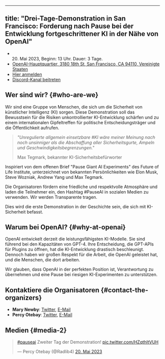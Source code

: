 

---
title: "Drei-Tage-Demonstration in San Francisco: Forderung nach Pause bei der Entwicklung fortgeschrittener KI in der Nähe von OpenAI"
---

<script>
    import WidgetConsent from '$lib/components/widget-consent/WidgetConsent.svelte'
</script>

- 20. Mai 2023, Beginn: 13 Uhr. Dauer: 3 Tage.
- [OpenAI-Hauptquartier, 3180 18th St, San Francisco, CA 94110, Vereinigte Staaten](https://goo.gl/maps/8mEdEwRhp1UyoTJi8?coh=178571&entry=tt)
- [Hier anmelden](https://discord.gg/Epg6AsmQ?event=1103338741906550844)
- [Discord-Kanal beitreten](https://discord.gg/anXWYCCdH5)

## Wer sind wir? {#who-are-we}

Wir sind eine Gruppe von Menschen, die sich um die Sicherheit von künstlicher Intelligenz (KI) sorgen. Diese Demonstration soll das Bewusstsein für die Risiken unkontrollierter KI-Entwicklung schärfen und zu einem internationalen Gipfeltreffen für politische Entscheidungsträger und die Öffentlichkeit aufrufen.

> _"Unregulierte allgemein einsetzbare #KI wäre meiner Meinung nach noch unsinniger als die Abschaffung aller Sicherheitsgurte, Ampeln und Geschwindigkeitsbegrenzungen."_
>
> Max Tegmark, bekannter KI-Sicherheitsbefürworter

Inspiriert von dem offenen Brief "Pause Giant AI Experiments" des Future of Life Institute, unterzeichnet von bekannten Persönlichkeiten wie Elon Musk, Steve Wozniak, Andrew Yang und Max Tegmark.

Die Organisatoren fördern eine friedliche und respektvolle Atmosphäre und laden die Teilnehmer ein, den Hashtag #PauseAI in sozialen Medien zu verwenden. Wir werden Transparente tragen.

Dies wird die erste Demonstration in der Geschichte sein, die sich mit KI-Sicherheit befasst.

## Warum bei OpenAI? {#why-at-openai}

OpenAI entwickelt derzeit die leistungsfähigsten KI-Modelle.
Sie sind führend bei den Kapazitäten von GPT-4.
Ihre Entscheidung, die GPT-APIs für Plugins zu öffnen, hat die KI-Entwicklung drastisch beschleunigt.
Dennoch haben wir großen Respekt für die Arbeit, die OpenAI geleistet hat, und die Menschen, die dort arbeiten.

Wir glauben, dass OpenAI in der perfekten Position ist, Verantwortung zu übernehmen und eine Pause bei riesigen KI-Experimenten zu unterstützen.

## Kontaktiere die Organisatoren {#contact-the-organizers}

- **Mary Newby**: [Twitter](https://twitter.com/sisyphusunc), [E-Mail](mailto:sisyphus.unc@gmail.com)
- **Percy Otebay**: [Twitter](https://twitter.com/Radlib4), [E-Mail](mailto:persiutebay@gmail.com)

## Medien {#media-2}

<WidgetConsent>
<div>
<blockquote class="twitter-tweet"><p lang="en" dir="ltr"><a href="https://twitter.com/hashtag/pauseai?src=hash&amp;ref_src=twsrc%5Etfw">#pauseai</a> Zweiter Tag der Demonstration! <a href="https://t.co/HZqthItVUH">pic.twitter.com/HZqthItVUH</a></p>&mdash; Percy Otebay (@Radlib4) <a href="https://twitter.com/Radlib4/status/1660027527753236481?ref_src=twsrc%5Etfw">20. Mai 2023</a></blockquote> <script async src="https://platform.twitter.com/widgets.js" charset="utf-8"></script>
</div>
</WidgetConsent>